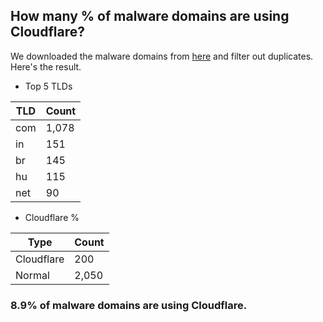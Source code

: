 ## How many % of malware domains are using Cloudflare?


We downloaded the malware domains from [here](https://urlhaus.abuse.ch) and filter out duplicates.
Here's the result.


[//]: # (start replacement)


- Top 5 TLDs

| TLD | Count |
| --- | --- |
| com | 1,078 |
| in | 151 |
| br | 145 |
| hu | 115 |
| net | 90 |


- Cloudflare %

| Type | Count |
| --- | --- |
| Cloudflare | 200 |
| Normal | 2,050 |


### 8.9% of malware domains are using Cloudflare.